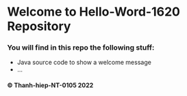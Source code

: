 # Welcome to Hello-Word-1620 Repository

### You will find in this repo the following stuff:
* Java source code to show a welcome message
* ...

#### © Thanh-hiep-NT-0105 2022
